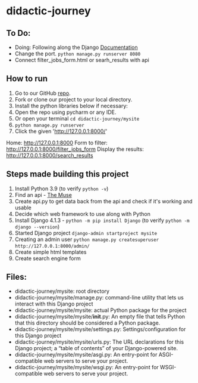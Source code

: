 # didactic-journey

## To Do:

- Doing: Following along the Django [Documentation](https://docs.djangoproject.com/en/4.1/intro/tutorial04/)
- Change the port. `python manage.py runserver 8080`
- Connect filter_jobs_form.html or searh_results with api

## How to run

1. Go to our GitHub [repo](https://github.com/agcdtmr/didactic-journey).
2. Fork or clone our project to your local directory.
3. Install the python libraries below if necessary:
4. Open the repo using pycharm or any IDE.
5. Or open your terminal `cd didactic-journey/mysite`
6. `python manage.py runserver`
7. Click the given 'http://127.0.0.1:8000/'

Home: http://127.0.0.1:8000
Form to filter: http://127.0.0.1:8000/filter_jobs_form
Display the results: http://127.0.0.1:8000/search_results

## Steps made building this project

1. Install Python 3.9 (to verify `python -v`)
2. Find an api - [The Muse](https://www.themuse.com/developers/api/v2)
3. Create api.py to get data back from the api and check if it's working and usable
4. Decide which web framework to use along with Python
5. Install Django 4.1.3 - `python -m pip install Django` (to verify `python -m django --version`)
6. Started Django project `django-admin startproject mysite`
7. Creating an admin user `python manage.py createsuperuser` `http://127.0.0.1:8000/admin/`
8. Create simple html templates
9. Create search engine form

## Files:

- didactic-journey/mysite: root directory
- didactic-journey/mysite/manage.py: command-line utility that lets us interact with this Django project
- didactic-journey/mysite/mysite: actual Python package for the project
- didactic-journey/mysite/mysite/**init**.py: An empty file that tells Python that this directory should be considered a Python package.
- didactic-journey/mysite/mysite/settings.py: Settings/configuration for this Django project
- didactic-journey/mysite/mysite/urls.py: The URL declarations for this Django project; a “table of contents” of your Django-powered site.
- didactic-journey/mysite/mysite/asgi.py: An entry-point for ASGI-compatible web servers to serve your project.
- didactic-journey/mysite/mysite/wsgi.py: An entry-point for WSGI-compatible web servers to serve your project.
